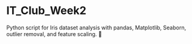 # IT_Club_Week2
Python script for Iris dataset analysis with pandas, Matplotlib, Seaborn, outlier removal, and feature scaling. 🚀
